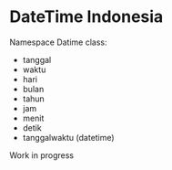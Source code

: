 # DateTime Indonesia
Namespace Datime
class:
- tanggal
- waktu
- hari
- bulan
- tahun
- jam
- menit
- detik
- tanggalwaktu (datetime)

Work in progress
